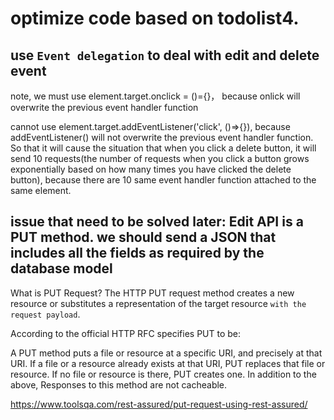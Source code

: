 # optimize code based on todolist4.

## use `Event delegation` to deal with edit and delete event

note, we must use element.target.onclick = ()={}， because onlick will overwrite the previous event handler function

cannot use element.target.addEventListener('click', ()=>{}), because addEventListener() will not overwrite the previous event handler function. So that it will cause the situation that when you click a delete button, it will send 10 requests(the number of requests when you click a button grows exponentially based on how many times you have clicked the delete button), because there are 10 same event handler function attached to the same element.

## issue that need to be solved later: Edit API is a PUT method. we should send a JSON that includes all the fields as required by the database model

What is PUT Request?
The HTTP PUT request method creates a new resource or substitutes a representation of the target resource `with the request payload`.

According to the official HTTP RFC specifies PUT to be:

A PUT method puts a file or resource at a specific URI, and precisely at that URI.
If a file or a resource already exists at that URI, PUT replaces that file or resource.
If no file or resource is there, PUT creates one.
In addition to the above, Responses to this method are not cacheable.


https://www.toolsqa.com/rest-assured/put-request-using-rest-assured/
